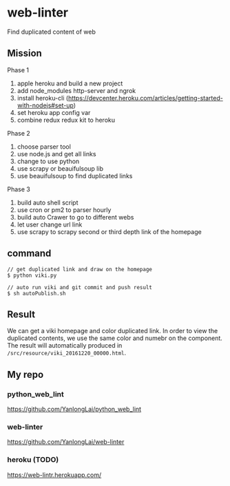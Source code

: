 # web-linter
Find duplicated content of web

## Mission

Phase 1
1. apple heroku and build a new project
2. add node_modules http-server and ngrok
3. install heroku-cli (https://devcenter.heroku.com/articles/getting-started-with-nodejs#set-up)
4. set heroku app config var
5. combine redux redux kit to heroku

Phase 2
1. choose parser tool
2. use node.js and get all links
3. change to use python
4. use scrapy or beauifulsoup lib
5. use beauifulsoup to find duplicated links

Phase 3
1. build auto shell script
2. use cron or pm2 to parser hourly
3. build auto Crawer to go to different webs
4. let user change url link
5. use scrapy to scrapy second or third depth link of the homepage

## command
```
// get duplicated link and draw on the homepage
$ python viki.py

// auto run viki and git commit and push result
$ sh autoPublish.sh
```

## Result

We can get a viki homepage and color duplicated link. In order to view the duplicated contents, we use the same color and numebr on the component.
The result will automatically produced in `/src/resource/viki_20161220_00000.html`.

## My repo

### python_web_lint
https://github.com/YanlongLai/python_web_lint

### web-linter
https://github.com/YanlongLai/web-linter

### heroku (TODO)
https://web-lintr.herokuapp.com/
